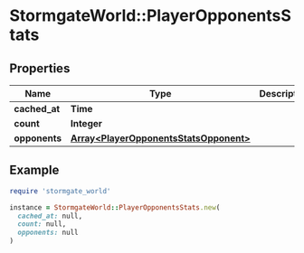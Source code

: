 # StormgateWorld::PlayerOpponentsStats

## Properties

| Name | Type | Description | Notes |
| ---- | ---- | ----------- | ----- |
| **cached_at** | **Time** |  |  |
| **count** | **Integer** |  |  |
| **opponents** | [**Array&lt;PlayerOpponentsStatsOpponent&gt;**](PlayerOpponentsStatsOpponent.md) |  |  |

## Example

```ruby
require 'stormgate_world'

instance = StormgateWorld::PlayerOpponentsStats.new(
  cached_at: null,
  count: null,
  opponents: null
)
```

